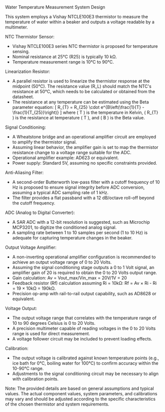 Water Temperature Measurement System Design

This system employs a Vishay NTCLE100E3 thermistor to measure the temperature of water within a beaker and outputs a voltage readable by a multimeter.

NTC Thermistor Sensor:
- Vishay NTCLE100E3 series NTC thermistor is proposed for temperature sensing.
- Nominal resistance at 25°C (R25) is typically 10 kΩ.
- Temperature measurement range is 10°C to 90°C.

Linearization Resistor:
- A parallel resistor is used to linearize the thermistor response at the midpoint (50°C). The resistance value (R_L) should match the NTC's resistance at 50°C, which needs to be calculated or obtained from the datasheet.
- The resistance at any temperature can be estimated using the Beta parameter equation:
\[ R_{T} = R_{25} \cdot e^{B\left(\frac{1}{T} - \frac{1}{T_{25}}\right)} \]
  where \( T \) is the temperature in Kelvin, \( R_{T} \) is the resistance at temperature \( T \), and \( B \) is the Beta value.

Signal Conditioning:
- A Wheatstone bridge and an operational amplifier circuit are employed to amplify the thermistor signal.
- Assuming linear behavior, the amplifier gain is set to map the thermistor resistance change to a voltage range suitable for the ADC.
- Operational amplifier example: AD623 or equivalent.
- Power supply: Standard 5V, assuming no specific constraints provided.

Anti-Aliasing Filter:
- A second-order Butterworth low-pass filter with a cutoff frequency of 10 Hz is proposed to ensure signal integrity before ADC conversion, assuming a typical ADC sampling rate of 1 kHz.
- The filter provides a flat passband with a 12 dB/octave roll-off beyond the cutoff frequency.

ADC (Analog to Digital Converter):
- A SAR ADC with a 12-bit resolution is suggested, such as Microchip MCP3201, to digitize the conditioned analog signal.
- A sampling rate between 1 to 10 samples per second (1 to 10 Hz) is adequate for capturing temperature changes in the beaker.

Output Voltage Amplifier:
- A non-inverting operational amplifier configuration is recommended to achieve an output voltage range of 0 to 20 Volts.
- Assuming the signal conditioning stage outputs a 0 to 1 Volt signal, an amplifier gain of 20 is required to obtain the 0 to 20 Volts output range.
- Gain calculation: Av = Vout_max/Vin_max = 20V/1V = 20
- Feedback resistor (Rf) calculation assuming Ri = 10kΩ: Rf = Av × Ri - Ri = 19 × 10kΩ = 190kΩ.
- Precision op-amp with rail-to-rail output capability, such as AD8628 or equivalent.

Voltage Output:
- The output voltage range that correlates with the temperature range of 10 to 90 degrees Celsius is 0 to 20 Volts.
- A precision multimeter capable of reading voltages in the 0 to 20 Volts range is used for direct measurement.
- A voltage follower circuit may be included to prevent loading effects.

Calibration:
- The output voltage is calibrated against known temperature points (e.g., ice bath for 0°C, boiling water for 100°C) to confirm accuracy within the 10-90°C range.
- Adjustments to the signal conditioning circuit may be necessary to align with calibration points.

Note: The provided details are based on general assumptions and typical values. The actual component values, system parameters, and calibrations may vary and should be adjusted according to the specific characteristics of the chosen thermistor and system requirements.